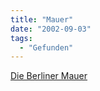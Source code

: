 ```yaml
---
title: "Mauer"
date: "2002-09-03"
tags:
  - "Gefunden"
---
```


[Die Berliner Mauer](http://www.wall-berlin.org/gm/berlin.htm)
